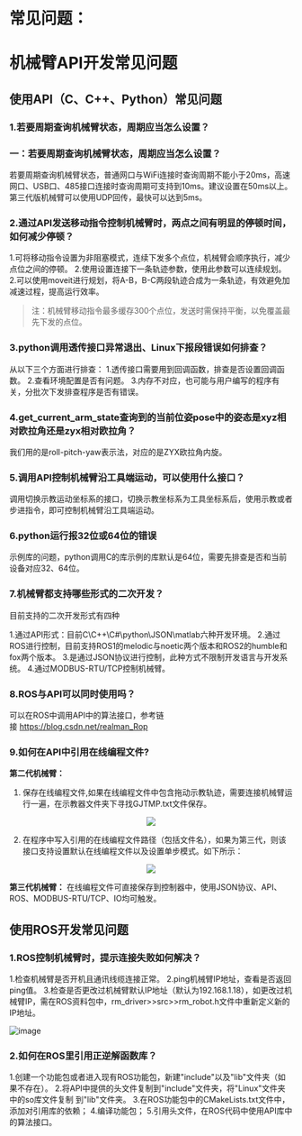 # <p class="hidden">常见问题：</p>

# 机械臂API开发常见问题

## 使用API（C、C++、Python）常见问题

### 1.若要周期查询机械臂状态，周期应当怎么设置？

### 一：若要周期查询机械臂状态，周期应当怎么设置？

若要周期查询机械臂状态，普通网口与WiFi连接时查询周期不能小于20ms，高速网口、USB口、485接口连接时查询周期可支持到10ms。建议设置在50ms以上。第三代版机械臂可以使用UDP回传，最快可以达到5ms。

### 2.通过API发送移动指令控制机械臂时，两点之间有明显的停顿时间，如何减少停顿？

1.可将移动指令设置为非阻塞模式，连续下发多个点位，机械臂会顺序执行，减少点位之间的停顿。
2.使用设置连接下一条轨迹参数，使用此参数可以连续规划。
2.可以使用moveit进行规划，将A-B，B-C两段轨迹合成为一条轨迹，有效避免加减速过程，提高运行效率。
>注：机械臂移动指令最多缓存300个点位，发送时需保持平衡，以免覆盖最先下发的点位。

### 3.python调用透传接口异常退出、Linux下报段错误如何排查？

从以下三个方面进行排查：
1.透传接口需要用到回调函数，排查是否设置回调函数。
2.查看环境配置是否有问题。
3.内存不对应，也可能与用户编写的程序有关，分批次下发排查程序是否有错误。

### 4.get_current_arm_state查询到的当前位姿pose中的姿态是xyz相对欧拉角还是zyx相对欧拉角？

我们用的是roll-pitch-yaw表示法，对应的是ZYX欧拉角内旋。

### 5.调用API控制机械臂沿工具端运动，可以使用什么接口？

调用切换示教运动坐标系的接口，切换示教坐标系为工具坐标系后，使用示教或者步进指令，即可控制机械臂沿工具端运动。

### 6.python运行报32位或64位的错误

示例库的问题，python调用C的库示例的库默认是64位，需要先排查是否和当前设备对应32、64位。

### 7.机械臂都支持哪些形式的二次开发？

目前支持的二次开发形式有四种

1.通过API形式：目前C\C++\C#\python\JSON\matlab六种开发环境。
2.通过ROS进行控制，目前支持ROS1的melodic与noetic两个版本和ROS2的humble和fox两个版本。
3.是通过JSON协议进行控制，此种方式不限制开发语言与开发系统。
4.通过MODBUS-RTU/TCP控制机械臂。

### 8.ROS与API可以同时使用吗？

可以在ROS中调用API中的算法接口，参考链接 https://blog.csdn.net/realman_Rop

### 9.如何在API中引用在线编程文件?

**第二代机械臂：**

1. 保存在线编程文件,如果在线编程文件中包含拖动示教轨迹，需要连接机械臂运行一遍，在示教器文件夹下寻找GJTMP.txt文件保存。

<div align=center><img src="https://alidocs.oss-cn-zhangjiakou.aliyuncs.com/res/1X3lE6mD6wz6nJbv/img/2ce7d608-01a1-4f89-956a-8d6b4ed5087d.png"></div>

2. 在程序中写入引用的在线编程文件路径（包括文件名），如果为第三代，则该接口支持设置默认在线编程文件以及设置单步模式。如下所示：

<div align=center><img src="https://alidocs.oss-cn-zhangjiakou.aliyuncs.com/res/1X3lE6mD6wz6nJbv/img/875e5133-d5a6-4fb3-b774-4c48a7a4988e.png"></div>

**第三代机械臂：** 在线编程文件可直接保存到控制器中，使用JSON协议、API、ROS、MODBUS-RTU/TCP、IO均可触发。

## 使用ROS开发常见问题

### 1.ROS控制机械臂时，提示连接失败如何解决？

1.检查机械臂是否开机且通讯线缆连接正常。
2.ping机械臂IP地址，查看是否返回ping值。
3.检查是否更改过机械臂默认IP地址（默认为192.168.1.18），如更改过机械臂IP，需在ROS资料包中，rm\_driver>>src>>rm\_robot.h文件中重新定义新的IP地址。

![image](https://alidocs.oss-cn-zhangjiakou.aliyuncs.com/res/1X3lE6mD6wz6nJbv/img/2c935fea-e451-462c-b036-807b26c6dc0e.png)

### 2.如何在ROS里引用正逆解函数库？

1.创建一个功能包或者进入现有ROS功能包，新建"include"以及"lib"文件夹（如果不存在）。
2.将API中提供的头文件复制到"include"文件夹，将"Linux"文件夹中的so库文件复制 到"lib"文件夹。
3.在ROS功能包中的CMakeLists.txt文件中，添加对引用库的依赖；
4.编译功能包；
5.引用头文件，在ROS代码中使用API库中的算法接口。
